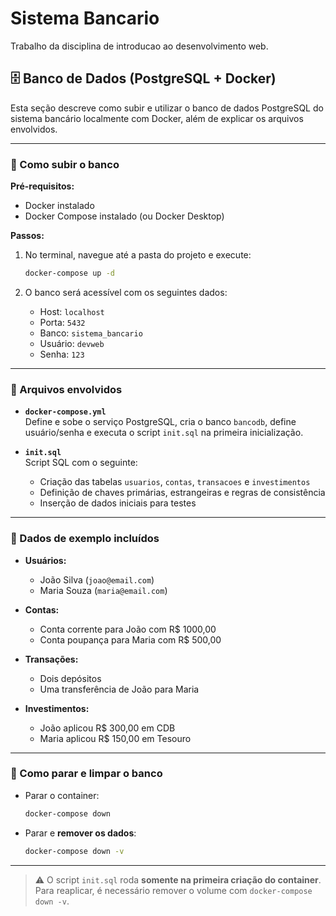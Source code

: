# Sistema Bancario

Trabalho da disciplina de introducao ao desenvolvimento web.

## 🗄️ Banco de Dados (PostgreSQL + Docker)

Esta seção descreve como subir e utilizar o banco de dados PostgreSQL do sistema bancário localmente com Docker, além de explicar os arquivos envolvidos.

---

### 🚀 Como subir o banco

**Pré-requisitos:**
- Docker instalado
- Docker Compose instalado (ou Docker Desktop)

**Passos:**
1. No terminal, navegue até a pasta do projeto e execute:
   ```bash
   docker-compose up -d
   ```

2. O banco será acessível com os seguintes dados:
   - Host: `localhost`
   - Porta: `5432`
   - Banco: `sistema_bancario`
   - Usuário: `devweb`
   - Senha: `123`

---

### 📁 Arquivos envolvidos

- **`docker-compose.yml`**  
  Define e sobe o serviço PostgreSQL, cria o banco `bancodb`, define usuário/senha e executa o script `init.sql` na primeira inicialização.

- **`init.sql`**  
  Script SQL com o seguinte:
  - Criação das tabelas `usuarios`, `contas`, `transacoes` e `investimentos`
  - Definição de chaves primárias, estrangeiras e regras de consistência
  - Inserção de dados iniciais para testes

---

### 🧪 Dados de exemplo incluídos

- **Usuários:**
  - João Silva (`joao@email.com`)
  - Maria Souza (`maria@email.com`)

- **Contas:**
  - Conta corrente para João com R$ 1000,00
  - Conta poupança para Maria com R$ 500,00

- **Transações:**
  - Dois depósitos
  - Uma transferência de João para Maria

- **Investimentos:**
  - João aplicou R$ 300,00 em CDB
  - Maria aplicou R$ 150,00 em Tesouro

---

### 🛑 Como parar e limpar o banco

- Parar o container:
  ```bash
  docker-compose down
  ```

- Parar e **remover os dados**:
  ```bash
  docker-compose down -v
  ```

---

> ⚠️ O script `init.sql` roda **somente na primeira criação do container**. Para reaplicar, é necessário remover o volume com `docker-compose down -v`.

